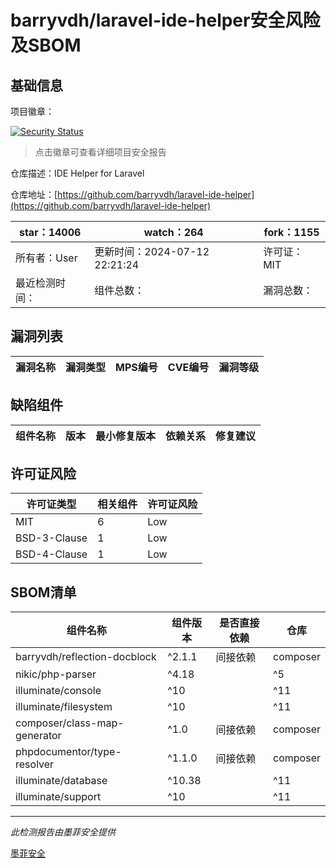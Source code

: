 # barryvdh/laravel-ide-helper安全风险及SBOM

## 基础信息

项目徽章：

[![Security Status](https://www.murphysec.com/platform3/v31/badge/1811838123642748928.svg)](https://www.murphysec.com/console/report/1696589708971634688/1811838123642748928)

> 点击徽章可查看详细项目安全报告

仓库描述：IDE Helper for Laravel

仓库地址：[https://github.com/barryvdh/laravel-ide-helper](https://github.com/barryvdh/laravel-ide-helper)

| star：14006 | watch：264 | fork：1155 |
| ----------- | -------------- | ------------ |
| 所有者：User | 更新时间：2024-07-12 22:21:24 | 许可证：MIT |
| 最近检测时间： | 组件总数： | 漏洞总数： |




## 漏洞列表

| 漏洞名称 | 漏洞类型 | MPS编号 | CVE编号 | 漏洞等级 |
| ------- | ------ | ------- | ------ | ----- |





## 缺陷组件

| 组件名称 | 版本 | 最小修复版本 | 依赖关系 | 修复建议 |
| -------- | ---- | ------------ | -------- | -------- |





## 许可证风险

| 许可证类型 | 相关组件 | 许可证风险 |
| ---------- | -------- | ---------- |
|MIT|6|Low|
|BSD-3-Clause|1|Low|
|BSD-4-Clause|1|Low|




## SBOM清单

| 组件名称 | 组件版本 | 是否直接依赖 | 仓库 |
| -------- | -------- | ------------ | ---- |
|barryvdh/reflection-docblock|^2.1.1|间接依赖|composer|
|nikic/php-parser|^4.18 || ^5|间接依赖|composer|
|illuminate/console|^10 || ^11|间接依赖|composer|
|illuminate/filesystem|^10 || ^11|间接依赖|composer|
|composer/class-map-generator|^1.0|间接依赖|composer|
|phpdocumentor/type-resolver|^1.1.0|间接依赖|composer|
|illuminate/database|^10.38 || ^11|间接依赖|composer|
|illuminate/support|^10 || ^11|间接依赖|composer|


------

*此检测报告由墨菲安全提供*

[墨菲安全](www.murphysec.com)